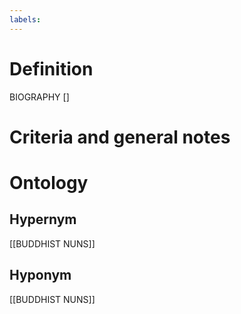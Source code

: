 ```yaml
---
labels: 
---
```


# Definition
BIOGRAPHY []
# Criteria and general notes
# Ontology

## Hypernym
[[BUDDHIST NUNS]]
## Hyponym
[[BUDDHIST NUNS]]